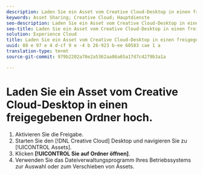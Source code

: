 ```yaml
---
description: Laden Sie ein Asset vom Creative Cloud-Desktop in einen freigegebenen Ordner hoch.
keywords: Asset Sharing; Creative Cloud; Hauptdienste
seo-description: Laden Sie ein Asset vom Creative Cloud-Desktop in einen freigegebenen Ordner hoch.
seo-title: Laden Sie ein Asset vom Creative Cloud-Desktop in einen freigegebenen Ordner hoch.
solution: Experience Cloud
title: Laden Sie ein Asset vom Creative Cloud-Desktop in einen freigegebenen Ordner hoch.
uuid: 88 e 97 e 4 d-cf 9 e -4 b 26-923 b-ee 60583 cae 1 a
translation-type: tm+mt
source-git-commit: 979b2202a70e2a5362aa86a65a17d7c4279b3a1a

---
```



# Laden Sie ein Asset vom Creative Cloud-Desktop in einen freigegebenen Ordner hoch.

1. Aktivieren Sie die Freigabe.
1. Starten Sie den [!DNL Creative Cloud] Desktop und navigieren Sie zu [!UICONTROL Assets].
1. Klicken **[!UICONTROL Sie auf Ordner öffnen]**.
1. Verwenden Sie das Dateiverwaltungsprogramm Ihres Betriebssystems zur Auswahl oder zum Verschieben von Assets.
